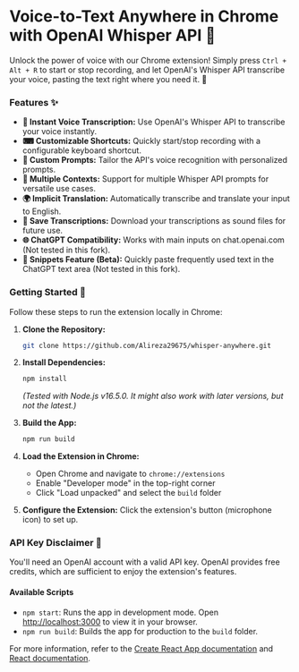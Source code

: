 # Voice-to-Text Anywhere in Chrome with OpenAI Whisper API 🚀

Unlock the power of voice with our Chrome extension! Simply press `Ctrl + Alt + R` to start or stop recording, and let OpenAI's Whisper API transcribe your voice, pasting the text right where you need it. 🎉

### Features ✨

- **🎤 Instant Voice Transcription:** Use OpenAI's Whisper API to transcribe your voice instantly.
- **⌨ Customizable Shortcuts:** Quickly start/stop recording with a configurable keyboard shortcut.
- **🔧 Custom Prompts:** Tailor the API's voice recognition with personalized prompts.
- **💬 Multiple Contexts:** Support for multiple Whisper API prompts for versatile use cases.
- **🌍 Implicit Translation:** Automatically transcribe and translate your input to English.
- **💾 Save Transcriptions:** Download your transcriptions as sound files for future use.
- **🌐 ChatGPT Compatibility:** Works with main inputs on chat.openai.com (Not tested in this fork).
- **📌 Snippets Feature (Beta):** Quickly paste frequently used text in the ChatGPT text area (Not tested in this fork).

### Getting Started 🔧

Follow these steps to run the extension locally in Chrome:

1. **Clone the Repository:** 
    ```sh
    git clone https://github.com/Alireza29675/whisper-anywhere.git
    ```
2. **Install Dependencies:** 
    ```sh
    npm install
    ```
   *(Tested with Node.js v16.5.0. It might also work with later versions, but not the latest.)*
3. **Build the App:** 
    ```sh
    npm run build
    ```
4. **Load the Extension in Chrome:**
    - Open Chrome and navigate to `chrome://extensions`
    - Enable "Developer mode" in the top-right corner
    - Click "Load unpacked" and select the `build` folder

5. **Configure the Extension:** Click the extension's button (microphone icon) to set up.

### API Key Disclaimer 🔑

You'll need an OpenAI account with a valid API key. OpenAI provides free credits, which are sufficient to enjoy the extension's features.

#### Available Scripts

- `npm start`: Runs the app in development mode. Open [http://localhost:3000](http://localhost:3000) to view it in your browser.
- `npm run build`: Builds the app for production to the `build` folder.

For more information, refer to the [Create React App documentation](https://create-react-app.dev/docs/getting-started/) and [React documentation](https://facebook.github.io/create-react-app/docs/getting-started).
